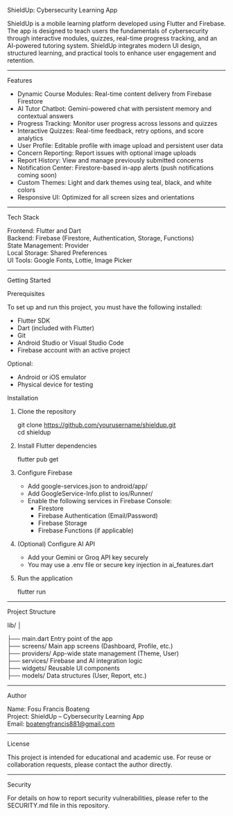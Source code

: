 ShieldUp: Cybersecurity Learning App

ShieldUp is a mobile learning platform developed using Flutter and Firebase. The app is designed to teach users the fundamentals of cybersecurity through interactive modules, quizzes, real-time progress tracking, and an AI-powered tutoring system. ShieldUp integrates modern UI design, structured learning, and practical tools to enhance user engagement and retention.

-------------------------------------------------------------------------------

Features

- Dynamic Course Modules: Real-time content delivery from Firebase Firestore
- AI Tutor Chatbot: Gemini-powered chat with persistent memory and contextual answers
- Progress Tracking: Monitor user progress across lessons and quizzes
- Interactive Quizzes: Real-time feedback, retry options, and score analytics
- User Profile: Editable profile with image upload and persistent user data
- Concern Reporting: Report issues with optional image uploads
- Report History: View and manage previously submitted concerns
- Notification Center: Firestore-based in-app alerts (push notifications coming soon)
- Custom Themes: Light and dark themes using teal, black, and white colors
- Responsive UI: Optimized for all screen sizes and orientations

-------------------------------------------------------------------------------

Tech Stack

Frontend: Flutter and Dart  
Backend: Firebase (Firestore, Authentication, Storage, Functions)  
State Management: Provider  
Local Storage: Shared Preferences  
UI Tools: Google Fonts, Lottie, Image Picker

-------------------------------------------------------------------------------

Getting Started

Prerequisites

To set up and run this project, you must have the following installed:

- Flutter SDK
- Dart (included with Flutter)
- Git
- Android Studio or Visual Studio Code
- Firebase account with an active project

Optional:
- Android or iOS emulator
- Physical device for testing

Installation

1. Clone the repository

   git clone https://github.com/yourusername/shieldup.git  
   cd shieldup

2. Install Flutter dependencies

   flutter pub get

3. Configure Firebase

   - Add google-services.json to android/app/
   - Add GoogleService-Info.plist to ios/Runner/
   - Enable the following services in Firebase Console:
     - Firestore
     - Firebase Authentication (Email/Password)
     - Firebase Storage
     - Firebase Functions (if applicable)

4. (Optional) Configure AI API

   - Add your Gemini or Groq API key securely
   - You may use a .env file or secure key injection in ai_features.dart

5. Run the application

   flutter run

-------------------------------------------------------------------------------

Project Structure

lib/
│

├── main.dart                 Entry point of the app  
├── screens/                 Main app screens (Dashboard, Profile, etc.)  
├── providers/               App-wide state management (Theme, User)  
├── services/                Firebase and AI integration logic  
├── widgets/                 Reusable UI components  
├── models/                  Data structures (User, Report, etc.)

-------------------------------------------------------------------------------

Author

Name: Fosu Francis Boateng  
Project: ShieldUp – Cybersecurity Learning App  
Email: boatengfrancis881@gmail.com

-------------------------------------------------------------------------------

License

This project is intended for educational and academic use. For reuse or collaboration requests, please contact the author directly.

-------------------------------------------------------------------------------

Security

For details on how to report security vulnerabilities, please refer to the SECURITY.md file in this repository.
